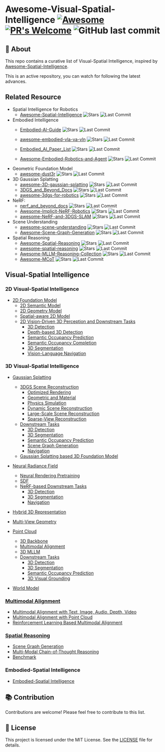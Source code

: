 # Awesome-Visual-Spatial-Intelligence [![Awesome](https://cdn.rawgit.com/sindresorhus/awesome/d7305f38d29fed78fa85652e3a63e154dd8e8829/media/badge.svg)](https://github.com/sindresorhus/awesome) [![PR's Welcome](https://img.shields.io/badge/PRs-welcome-brightgreen.svg?style=flat)](http://makeapullrequest.com) ![GitHub last commit](https://img.shields.io/github/last-commit/bobochow/Awesome-Visual-Spatial-Intelligence)

## 📖 About

This repo contains a curative list of Visual-Spatial Intelligence, inspired by [Awesome-Spatial-Intelligence](https://github.com/lif314/Awesome-Spatial-Intelligence).

This is an active repository, you can watch for following the latest advances.

## Related Resource
- Spatial Intelligence for Robotics
    - [Awesome-Spatial-Intelligence](https://github.com/lif314/Awesome-Spatial-Intelligence) ![Stars](https://img.shields.io/github/stars/lif314/Awesome-Spatial-Intelligence?style=social) ![Last Commit](https://img.shields.io/github/last-commit/lif314/Awesome-Spatial-Intelligence)
- Embodied Intelligence
    - [Embodied-AI-Guide](https://github.com/TianxingChen/Embodied-AI-Guide)  ![Stars](https://img.shields.io/github/stars/TianxingChen/Embodied-AI-Guide?style=social) ![Last Commit](https://img.shields.io/github/last-commit/TianxingChen/Embodied-AI-Guide)

    - [awesome-embodied-vla-va-vln](https://github.com/jonyzhang2023/awesome-embodied-vla-va-vln) ![Stars](https://img.shields.io/github/stars/jonyzhang2023/awesome-embodied-vla-va-vln?style=social) ![Last Commit](https://img.shields.io/github/last-commit/jonyzhang2023/awesome-embodied-vla-va-vln)

    - [Embodied_AI_Paper_List](https://github.com/HCPLab-SYSU/Embodied_AI_Paper_List) ![Stars](https://img.shields.io/github/stars/HCPLab-SYSU/Embodied_AI_Paper_List?style=social) ![Last Commit](https://img.shields.io/github/last-commit/HCPLab-SYSU/Embodied_AI_Paper_List)

    - [Awesome-Embodied-Robotics-and-Agent](https://github.com/zchoi/Awesome-Embodied-Robotics-and-Agent) ![Stars](https://img.shields.io/github/stars/zchoi/Awesome-Embodied-Robotics-and-Agent?style=social) ![Last Commit](https://img.shields.io/github/last-commit/zchoi/Awesome-Embodied-Robotics-and-Agent)
- Geometric Foundation Model
  - [awesome-dust3r](https://github.com/ruili3/awesome-dust3r) ![Stars](https://img.shields.io/github/stars/ruili3/awesome-dust3r?style=social) ![Last Commit](https://img.shields.io/github/last-commit/ruili3/awesome-dust3r)
- 3D Gaussian Splatting
  - [awesome-3D-gaussian-splatting](https://github.com/MrNeRF/awesome-3D-gaussian-splatting) ![Stars](https://img.shields.io/github/stars/MrNeRF/awesome-3D-gaussian-splatting?style=social) ![Last Commit](https://img.shields.io/github/last-commit/MrNeRF/awesome-3D-gaussian-splatting)
  - [3DGS_and_Beyond_Docs](https://github.com/yangjiheng/3DGS_and_Beyond_Docs) ![Stars](https://img.shields.io/github/stars/yangjiheng/3DGS_and_Beyond_Docs?style=social) ![Last Commit](https://img.shields.io/github/last-commit/yangjiheng/3DGS_and_Beyond_Docs)
  - [awesome-3dgs-for-robotics](https://github.com/dtc111111/awesome-3dgs-for-robotics) ![Stars](https://img.shields.io/github/stars/dtc111111/awesome-3dgs-for-robotics?style=social) ![Last Commit](https://img.shields.io/github/last-commit/dtc111111/awesome-3dgs-for-robotics)
- NeRF:
  - [nerf_and_beyond_docs](https://github.com/yangjiheng/nerf_and_beyond_docs) ![Stars](https://img.shields.io/github/stars/yangjiheng/nerf_and_beyond_docs?style=social) ![Last Commit](https://img.shields.io/github/last-commit/yangjiheng/nerf_and_beyond_docs)
  - [Awesome-Implicit-NeRF-Robotics](https://github.com/zubair-irshad/Awesome-Implicit-NeRF-Robotics) ![Stars](https://img.shields.io/github/stars/zubair-irshad/Awesome-Implicit-NeRF-Robotics?style=social) ![Last Commit](https://img.shields.io/github/last-commit/zubair-irshad/Awesome-Implicit-NeRF-Robotics)
  - [awesome-NeRF-and-3DGS-SLAM](https://github.com/3D-Vision-World/awesome-NeRF-and-3DGS-SLAM) ![Stars](https://img.shields.io/github/stars/3D-Vision-World/awesome-NeRF-and-3DGS-SLAM?style=social) ![Last Commit](https://img.shields.io/github/last-commit/3D-Vision-World/awesome-NeRF-and-3DGS-SLAM)
- Scene Understanding
  - [awesome-scene-understanding](https://github.com/bertjiazheng/awesome-scene-understanding) ![Stars](https://img.shields.io/github/stars/bertjiazheng/awesome-scene-understanding?style=social) ![Last Commit](https://img.shields.io/github/last-commit/bertjiazheng/awesome-scene-understanding)
  - [Awesome-Scene-Graph-Generation](https://github.com/ChocoWu/Awesome-Scene-Graph-Generation) ![Stars](https://img.shields.io/github/stars/ChocoWu/Awesome-Scene-Graph-Generation?style=social) ![Last Commit](https://img.shields.io/github/last-commit/ChocoWu/Awesome-Scene-Graph-Generation)
- Spatial Reasoning
  - [Awesome-Spatial-Reasoning](https://github.com/yyyybq/Awesome-Spatial-Reasoning) ![Stars](https://img.shields.io/github/stars/yyyybq/Awesome-Spatial-Reasoning?style=social) ![Last Commit](https://img.shields.io/github/last-commit/yyyybq/Awesome-Spatial-Reasoning)
  - [awesome-spatial-reasoning](https://github.com/arijitray1993/awesome-spatial-reasoning) ![Stars](https://img.shields.io/github/stars/arijitray1993/awesome-spatial-reasoning?style=social) ![Last Commit](https://img.shields.io/github/last-commit/arijitray1993/awesome-spatial-reasoning)
  - [Awesome-MLLM-Reasoning-Collection](https://github.com/lwpyh/Awesome-MLLM-Reasoning-Collection) ![Stars](https://img.shields.io/github/stars/lwpyh/Awesome-MLLM-Reasoning-Collection?style=social) ![Last Commit](https://img.shields.io/github/last-commit/lwpyh/Awesome-MLLM-Reasoning-Collection)
  - [Awesome-MCoT](https://github.com/yaotingwangofficial/Awesome-MCoT) ![Stars](https://img.shields.io/github/stars/yaotingwangofficial/Awesome-MCoT?style=social) ![Last Commit](https://img.shields.io/github/last-commit/yaotingwangofficial/Awesome-MCoT)
## Visual-Spatial Intelligence

### 2D Visual-Spatial Intelligence

- [2D Foundation Model](./topic/2D_Foundation_Model.md)
    - [2D Semantic Model](./topic/2D_Foundation_Model.md#2D-Semantic-Model)
    - [2D Geometry Model](./topic/2D_Foundation_Model.md#2D-Geometry-Model)
    - [Spatial-aware 2D Model](./topic/2D_Foundation_Model.md#Spatial-aware-2D-Model)
    - [2D Vision-Driven 3D Perception and Downstream Tasks](./topic/2D_Downstream_Tasks.md)
      - [3D Detection](./topic/2D_Downstream_Tasks.md#3d-detection)
      - [Depth-based 3D Detection](./topic/2D_Downstream_Tasks.md#depth-based-3d-detection)
      - [Semantic Occupancy Prediction](./topic/2D_Downstream_Tasks.md#semantic-occupancy-prediction)
      - [Semantic Occupancy Completion](./topic/2D_Downstream_Tasks.md#semantic-occupancy-completion)
      - [3D Segmentation](./topic/2D_Downstream_Tasks.md#3d-semantic-segmentation)
      - [Vision-Language Navigation](./topic/2D_Downstream_Tasks.md#vision-language-navigation)

### 3D Visual-Spatial Intelligence

- [Gaussian Splatting](./topic/Gaussian_Splatting.md)
    - [3DGS Scene Reconstruction](./topic/Gaussian_Splatting.md#3dgs-scene-reconstruction)
      - [Optimized Rendering](./topic/3DGS_Scene_Reconstruction.md#optimized-rendering)
      - [Geometric and Material](./topic/3DGS_Scene_Reconstruction.md#geometric-and-material)
      - [Physics Simulation](./topic/3DGS_Scene_Reconstruction.md#physics-simulation)
      - [Dynamic Scene Reconstruction](./topic/3DGS_Scene_Reconstruction.md#dynamic-scene-reconstruction)
      - [Large-Scale Scene Reconstruction](./topic/3DGS_Scene_Reconstruction.md#large-scale-scene-reconstruction)
      - [Sparse-View Reconstruction](./topic/3DGS_Scene_Reconstruction.md#sparse-view-reconstruction)
    - [Downstream Tasks](./topic/3DGS_Downstream_Tasks.md)
      - [3D Detection](./topic/3DGS_Downstream_Tasks.md#3d-detection)
      - [3D Segmentation](./topic/3DGS_Downstream_Tasks.md#3d-semantic-segmentation)
      - [Semantic Occupancy Prediction](./topic/3DGS_Downstream_Tasks.md#semantic-occupancy-prediction)
      - [Scene Graph Generation](./topic/3DGS_Downstream_Tasks.md#scene-graph-generation)
      - [Navigation](./topic/3DGS_Downstream_Tasks.md#navigation)
    - [Gaussian Splatting based 3D Foundation Model](./topic/Gaussian_Splatting.md#gaussian-splatting-based-3d-foundation-model)
- [Neural Radiance Field](./topic/Neural_Radiance_Field.md)
    - [Neural Rendering Pretraining](./topic/Neural_Radiance_Field.md#neural-rendering-pretraining)
    - [SDF](./topic/Neural_Radiance_Field.md#sdf)
    - [NeRF-based Downstream Tasks](./topic/Neural_Radiance_Field.md#nerf-based-downstream-tasks)
      - [3D Detection](./topic/Neural_Radiance_Field.md#3d-detection)
      - [3D Segmentation](./topic/Neural_Radiance_Field.md#3d-semantic-segmentation)
      - [Navigation](./topic/Neural_Radiance_Field.md#navigation)
- [Hybrid 3D Representation](./topic/Hybrid_3D_Representation.md)

- [Multi-View Geometry](./topic/Multi-View_Geometry.md)

- [Point Cloud](./topic/Point_Cloud.md)
  - [3D Backbone](./topic/PC_Backbone.md)
  - [Multimodal Alignment](./topic/Multimodal_Alignment.md#Multimodal-Alignment-with-Point-Cloud)
  - [3D MLLM](./topic/Point_Cloud.md#3D-MLLM)
  - [Downstream Tasks](./topic/PC_downstream_tasks.md)
    - [3D Detection](./topic/PC_downstream_tasks.md#3d-detection)
    - [3D Segmentation](./topic/PC_downstream_tasks.md#3d-semantic-segmentation)
    - [Semantic Occupancy Prediction](./topic/PC_downstream_tasks.md#semantic-occupancy-prediction)
    - [3D Visual Grounding](./topic/PC_downstream_tasks.md#3d-visual-grounding)


- [World Model](./topic/World_Model.md)

### [Multimodal Alignment](./topic/Multimodal_Alignment.md)
- [Multimodal Alignment with Text, Image, Audio, Depth, Video](./topic/Multimodal_Alignment.md#Multimodal-Alignment-with-Text,-Image,-Audio,-Depth,-Video)
- [Multimodal Alignment with Point Cloud](./topic/Multimodal_Alignment.md#Multimodal-Alignment-with-Point-Cloud)
- [Reinforcement Learning Based Multimodal Alignment](./topic/Multimodal_Alignment.md#Reinforcement-Learning-Based-Multimodal-Alignment)
### [Spatial Reasoning](./topic/Spatial_Reasoning.md)
- [Scene Graph Generation](./topic/Spatial_Reasoning.md#scene-graph-generation)
- [Multi-Modal Chain-of-Thought Reasoning](./topic/Spatial_Reasoning.md#multi-modal-chain-of-thought-reasoning)
- [Benchmark](./topic/Spatial_Reasoning.md#benchmark)

### Embodied-Spatial Intelligence

- [Embodied-Spatial Intelligence](./topic/Embodied_Spatial_Intelligence.md)

## 📚 Contribution

Contributions are welcome! Please feel free to contribute to this list.

## 📝 License

This project is licensed under the MIT License. See the [LICENSE](LICENSE) file for details.


